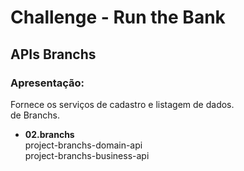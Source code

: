 # Challenge - Run the Bank

## APIs Branchs

### Apresentação:
Fornece os serviços de cadastro e listagem de dados.<br>
de Branchs.

-  **02.branchs**<br>
   project-branchs-domain-api<br>
   project-branchs-business-api

